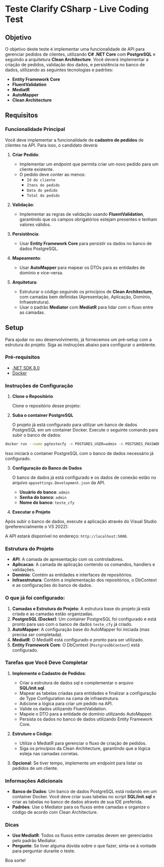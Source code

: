 # Teste Clarify CSharp - Live Coding Test
## Objetivo
O objetivo deste teste é implementar uma funcionalidade de API para gerenciar pedidos de clientes, utilizando **C# .NET Core** com **PostgreSQL** e seguindo a arquitetura **Clean Architecture**. Você deverá implementar a criação de pedidos, validação dos dados, e persistência no banco de dados, utilizando as seguintes tecnologias e padrões:

- **Entity Framework Core**
- **FluentValidation**
- **MediatR**
- **AutoMapper**
- **Clean Architecture**

## Requisitos
### Funcionalidade Principal
Você deve implementar a funcionalidade de **cadastro de pedidos** de clientes na API. Para isso, o candidato deverá:

1. **Criar Pedido**:
   - Implementar um endpoint que permita criar um novo pedido para um cliente existente.
   - O pedido deve conter ao menos:
     - `Id do cliente`
     - `Itens do pedido`
     - `Data do pedido`
     - `Total do pedido`

2. **Validação**:
   - Implementar as regras de validação usando **FluentValidation**, garantindo que os campos obrigatórios estejam presentes e tenham valores válidos.

3. **Persistência**:
   - Usar **Entity Framework Core** para persistir os dados no banco de dados PostgreSQL.

4. **Mapeamento**:
   - Usar **AutoMapper** para mapear os DTOs para as entidades de domínio e vice-versa.

5. **Arquitetura**:
   - Estruturar o código seguindo os princípios de **Clean Architecture**, com camadas bem definidas (Apresentação, Aplicação, Domínio, Infraestrutura).
   - Usar o padrão **Mediator** com **MediatR** para lidar com o fluxo entre as camadas.

## Setup
Para ajudar no seu desenvolvimento, já fornecemos um pré-setup com a estrutura do projeto. Siga as instruções abaixo para configurar o ambiente.

### Pré-requisitos
- [.NET SDK 8.0](https://dotnet.microsoft.com/download/dotnet/8.0)
- [Docker](https://www.docker.com/get-started)

### Instruções de Configuração
1. **Clone o Repositório**

   Clone o repositório desse projeto:

2. **Suba o container PostgreSQL**

   O projeto já está configurado para utilizar um banco de dados PostgreSQL em um container Docker. Execute o seguinte comando para subir o banco de dados:

```bash
docker run --name pgtestecfy -e POSTGRES_USER=admin -e POSTGRES_PASSWORD=admin -e POSTGRES_DB=teste_cfy -p 5432:5432 -v pgtestedata:/var/lib/postgresql/data -d postgres:latest
```
Isso iniciará o container PostgreSQL com o banco de dados necessário já configurado.

3. **Configuração do Banco de Dados**

   O banco de dados já está configurado e os dados de conexão estão no arquivo `appsettings.Development.json` da API.

   - **Usuário do banco**: `admin`
   - **Senha do banco**: `admin`
   - **Nome do banco**: `teste_cfy`

4. **Executar o Projeto**

Após subir o banco de dados, execute a aplicação através do Visual Studio (preferencialmente o VS 2022):

A API estará disponível no endereço: `http://localhost:5000`.

### Estrutura do Projeto
- **API**: A camada de apresentação com os controladores.
- **Aplicacao**: A camada de aplicação contendo os comandos, handlers e validações.
- **Dominio**: Contém as entidades e interfaces de repositórios.
- **Infraestrutura**: Contém a implementação dos repositórios, o DbContext e as configurações do banco de dados.

### O que já foi configurado:
1. **Camadas e Estrutura do Projeto**: A estrutura base do projeto já está criada e as camadas estão organizadas.
2. **PostgreSQL (Docker)**: Um container PostgreSQL foi configurado e está pronto para uso com o banco de dados `teste_cfy` já criado.
3. **AutoMapper**: A configuração base do AutoMapper foi iniciada (mas precisa ser completada).
4. **MediatR**: O MediatR está configurado e pronto para ser utilizado.
5. **Entity Framework Core**: O DbContext (`PostgresDbContext`) está configurado.

### Tarefas que Você Deve Completar
1. **Implemente o Cadastro de Pedidos**:
   - Criar a estrutura de dados sql e complementar o arquivo **SQL/init.sql**.
   - Mapear as tabelas criadas para entidades e finalizar a configuração de Type Configuration na cama de infraestrutura.
   - Adicione a lógica para criar um pedido na API.
   - Valide os dados utilizando FluentValidation.
   - Mapeie o DTO para a entidade de domínio utilizando AutoMapper.
   - Persista os dados no banco de dados utilizando Entity Framework Core.

2. **Estruture o Código**:
   - Utilize o MediatR para gerenciar o fluxo de criação de pedidos.
   - Siga os princípios da Clean Architecture, garantindo que a lógica esteja nas camadas corretas.

3. **Opcional**: Se tiver tempo, implemente um endpoint para listar os pedidos de um cliente.

### Informações Adicionais

- **Banco de Dados**: Um banco de dados PostgreSQL está rodando em um container Docker. Você deve criar suas tabelas no script **SQL/init.sql** e criar as tabelas no banco de dados através de sua IDE preferida.
- **Padrões**: Use o Mediator para os fluxos entre camadas e organize o código de acordo com Clean Architecture.

### Dicas
- **Use MediatR**: Todos os fluxos entre camadas devem ser gerenciados pelo padrão Mediator.
- **Pergunte**: Se tiver alguma dúvida sobre o que fazer, sinta-se à vontade para perguntar durante o teste.

Boa sorte!
